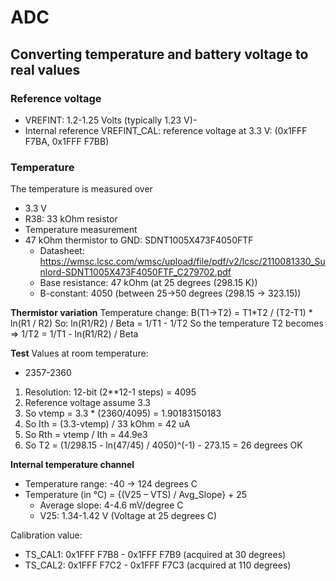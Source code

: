# ADC
## Converting temperature and battery voltage to real values

### Reference voltage
- VREFINT: 1.2-1.25 Volts (typically 1.23 V)-
- Internal reference VREFINT_CAL: reference voltage at 3.3 V: (0x1FFF F7BA, 0x1FFF F7BB)


### Temperature
The temperature is measured over
- 3.3 V
- R38: 33 kOhm resistor
- Temperature measurement
- 47 kOhm thermistor to GND: SDNT1005X473F4050FTF
    - Datasheet: https://wmsc.lcsc.com/wmsc/upload/file/pdf/v2/lcsc/2110081330_Sunlord-SDNT1005X473F4050FTF_C279702.pdf
    - Base resistance: 47 kOhm (at 25 degrees (298.15 K))
    - B-constant: 4050 (between 25->50 degrees (298.15 -> 323.15))

**Thermistor variation**
Temperature change: B(T1->T2) = T1*T2 / (T2-T1) * ln(R1 / R2)
So: ln(R1/R2) / Beta = 1/T1 - 1/T2
So the temperature T2 becomes
=> 1/T2 = 1/T1 - ln(R1/R2) / Beta


**Test**
Values at room temperature:
- 2357-2360


1. Resolution: 12-bit (2**12-1 steps) = 4095
2. Reference voltage assume 3.3
3. So vtemp = 3.3 * (2360/4095) = 1.90183150183
4. So Ith = (3.3-vtemp) / 33 kOhm = 42 uA
5. So Rth = vtemp / Ith = 44.9e3
6. So T2 = (1/298.15 - ln(47/45) / 4050)^(-1) - 273.15 = 26 degrees OK

**Internal temperature channel**
- Temperature range: -40 -> 124 degrees C
- Temperature (in °C) = {(V25 – VTS) / Avg_Slope} + 25
    - Average slope: 4-4.6 mV/degree C
    - V25: 1.34-1.42 V (Voltage at 25 degrees C)

Calibration value:
- TS_CAL1: 0x1FFF F7B8 - 0x1FFF F7B9 (acquired at 30 degrees)
- TS_CAL2: 0x1FFF F7C2 - 0x1FFF F7C3 (acquired at 110 degrees)
